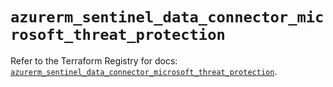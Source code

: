 # `azurerm_sentinel_data_connector_microsoft_threat_protection`

Refer to the Terraform Registry for docs: [`azurerm_sentinel_data_connector_microsoft_threat_protection`](https://registry.terraform.io/providers/hashicorp/azurerm/4.6.0/docs/resources/sentinel_data_connector_microsoft_threat_protection).

